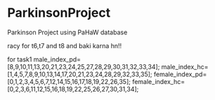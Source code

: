 # ParkinsonProject
Parkinson Project using PaHaW database


racy for t6,t7 and t8 and baki karna hn!!


for task1
male_index_pd=[8,9,10,11,13,20,21,23,24,25,27,28,29,30,31,32,33,34];
male_index_hc=[1,4,5,7,8,9,10,13,14,17,20,21,23,24,28,29,32,33,35];
female_index_pd=[0,1,2,3,4,5,6,7,12,14,15,16,17,18,19,22,26,35];
female_index_hc=[0,2,3,6,11,12,15,16,18,19,22,25,26,27,30,31,34];
